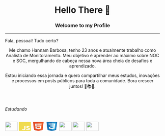 <div align="center"> 
  <h1 >Hello There 🖖</h1>
  <h3 >Welcome to my Profile</h3>  
  <hr>
  <p align="justify">Fala, pessoal! Tudo certo?

Me chamo Hannam Barbosa, tenho 23 anos e atualmente trabalho como Analista de Monitoramento. Meu objetivo é aprender ao máximo sobre NOC e SOC, mergulhando de cabeça nessa nova área cheia de desafios e aprendizado.

Estou iniciando essa jornada e quero compartilhar meus estudos, inovações e processos em posts públicos para toda a comunidade. Bora crescer juntos! 🚀📚🤓.</p>
</div>

<div><br>
  <h6>Estudando</h6>
  <img align="center" height="30" width="40" src="https://img.icons8.com/?size=100&id=9uVrNMu3Zx1K&format=png&color=000000">
  <img align="center" height="30" width="40" src="https://raw.githubusercontent.com/devicons/devicon/master/icons/javascript/javascript-plain.svg">
  <img align="center" height="30" width="40" src="https://raw.githubusercontent.com/devicons/devicon/master/icons/html5/html5-original.svg">
  <img align="center" height="30" width="40" src="https://raw.githubusercontent.com/devicons/devicon/master/icons/css3/css3-original.svg">
  <img align="center" height="30" width="40" src="https://cdn.jsdelivr.net/gh/devicons/devicon/icons/bootstrap/bootstrap-original-wordmark.svg" /> 
  <img align="center" height="30" width="40" src="https://cdn.jsdelivr.net/gh/devicons/devicon/icons/mysql/mysql-original.svg"/> 
  <img align="center" height="30" width="40" src="https://cdn.jsdelivr.net/gh/devicons/devicon/icons/php/php-original.svg" />      
</div>
